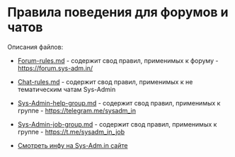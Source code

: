 # Правила поведения для форумов и чатов
Описания файлов:
* [Forum-rules.md](https://github.com/m0zgen/forum-chat-rules/blob/master/Forum-rules.md) - содержит свод правил, применимых к форуму - https://forum.sys-adm.in/
* [Chat-rules.md](https://github.com/m0zgen/forum-chat-rules/blob/master/Chat-rules.md) - содержит свод правил, применимых к не тематическим чатам Sys-Admin
* [Sys-Admin-help-group.md](https://github.com/m0zgen/forum-chat-rules/blob/master/Sys-Admin-help-group.md) - содержит свод правил, применимых к группе - https://telegram.me/sysadm_in
* [Sys-Admin-job-group.md](https://github.com/m0zgen/forum-chat-rules/blob/master/Sys-Admin-job-group.md) - содержит свод правил, применимых к группе - https://t.me/sysadm_in_job

* [Смотреть инфу на Sys-Adm.in сайте](https://sys-adm.in/live/729-sisadmin-kanal-i-gruppa-v-telegram.html)